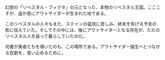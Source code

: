 <!-- title: リベスタル -->

幻想の「リベスタル・フィクタ」の元となった、本物のリベスタル王国。こここそが、遥か昔にアウトサイダーが生まれた地である。

このリベスタルの人々もまた、ステインの猛攻に苦しみ、終末を告げる予言の影に怯えていた。そしてその中には、後にアウトサイダーとなる存在が、ただのリベスタル人を装って暮らしていたのだ。

司書が勇者たちを導いたのも、この場所である。アウトサイダー誕生へとつながる悲劇を、食い止めるために。
